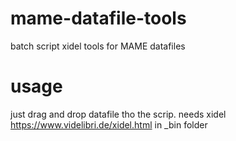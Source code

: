 # mame-datafile-tools
batch script xidel tools for MAME datafiles

# usage
just drag and drop datafile tho the scrip.
needs xidel https://www.videlibri.de/xidel.html in _bin folder

